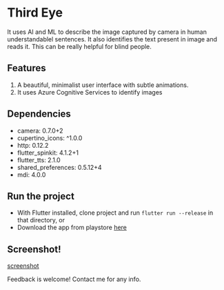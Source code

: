 # Third Eye

It uses AI and ML to describe the image captured by camera in human understandablel sentences. It also identifies the text present in image and reads it. This can be really helpful for blind people.

## Features

1. A beautiful, minimalist user interface with subtle animations.
2. It uses Azure Cognitive Services to identify images

## Dependencies

- camera: 0.7.0+2
- cupertino_icons: ^1.0.0
- http: 0.12.2
- flutter_spinkit: 4.1.2+1
- flutter_tts: 2.1.0
- shared_preferences: 0.5.12+4
- mdi: 4.0.0

## Run the project

- With Flutter installed, clone project and run `flutter run --release` in that directory,
  or
- Download the app from playstore [here](https://play.google.com/store/apps/details?id=com.ellipsedevelopers.thirdeye)

## Screenshot!

[screenshot](https://user-images.githubusercontent.com/82890512/118093648-5fbf6f80-b3eb-11eb-9e90-1d3ee504658c.png)



Feedback is welcome! Contact me for any info.
